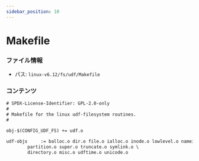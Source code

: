 ```yaml
---
sidebar_position: 10
---
```

# Makefile

### ファイル情報

- パス: `linux-v6.12/fs/udf/Makefile`

### コンテンツ

```txt
# SPDX-License-Identifier: GPL-2.0-only
#
# Makefile for the linux udf-filesystem routines.
#

obj-$(CONFIG_UDF_FS) += udf.o

udf-objs     := balloc.o dir.o file.o ialloc.o inode.o lowlevel.o namei.o \
		partition.o super.o truncate.o symlink.o \
		directory.o misc.o udftime.o unicode.o

```
